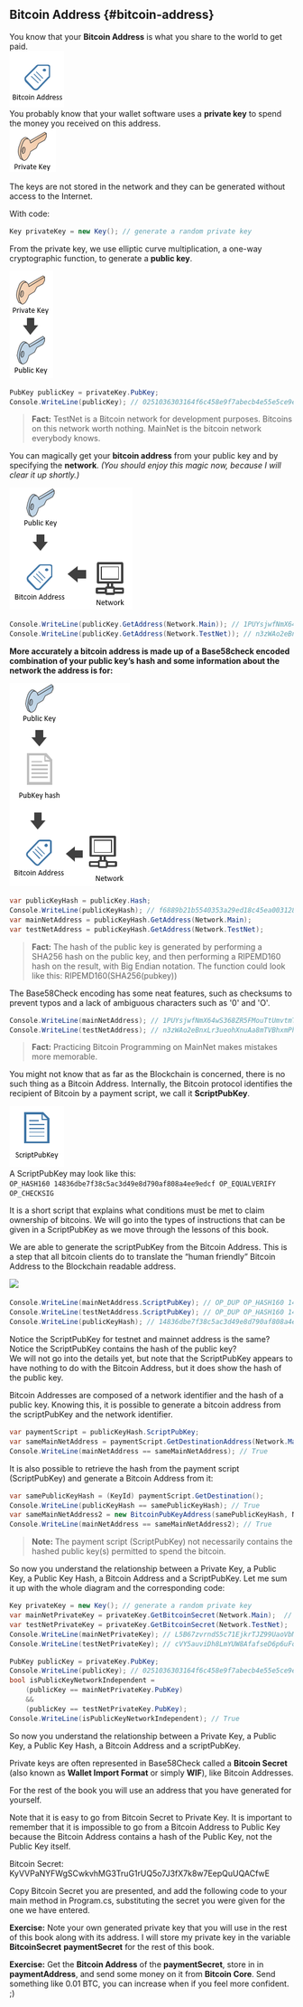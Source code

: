 ## Bitcoin Address {#bitcoin-address}

You know that your **Bitcoin Address** is what you share to the world to get paid.  
![](../assets/BitcoinAddress.png)  
You probably know that your wallet software uses a **private key** to spend the money you received on this address.  
![](../assets/PrivateKey.png)  

The keys are not stored in the network and they can be generated without access to the Internet.  

With code:  
```cs  
Key privateKey = new Key(); // generate a random private key
```  
From the private key, we use elliptic curve multiplication, a one-way cryptographic function, to generate a **public key**.  

![](../assets/PrivKeyPubKey.png)  
```cs 
PubKey publicKey = privateKey.PubKey;
Console.WriteLine(publicKey); // 0251036303164f6c458e9f7abecb4e55e5ce9ec2b2f1d06d633c9653a07976560c
```  

> **Fact:** TestNet is a Bitcoin network for development purposes. Bitcoins on this network worth nothing.  MainNet is the bitcoin network everybody knows.  

You can magically get your **bitcoin address** from your public key and by specifying the **network**. *(You should enjoy this magic now, because I will clear it up shortly.)*  

![](../assets/PubKeyToAddr.png)  

```cs 
Console.WriteLine(publicKey.GetAddress(Network.Main)); // 1PUYsjwfNmX64wS368ZR5FMouTtUmvtmTY
Console.WriteLine(publicKey.GetAddress(Network.TestNet)); // n3zWAo2eBnxLr3ueohXnuAa8mTVBhxmPhq
```  

**More accurately a bitcoin address is made up of a Base58check encoded combination of your public key’s hash and some information about the network the address is for:**  

![](../assets/PubKeyHashToBitcoinAddress.png)  

```cs 
var publicKeyHash = publicKey.Hash;
Console.WriteLine(publicKeyHash); // f6889b21b5540353a29ed18c45ea0031280c42cf
var mainNetAddress = publicKeyHash.GetAddress(Network.Main);
var testNetAddress = publicKeyHash.GetAddress(Network.TestNet);
```  

> **Fact:** The hash of the public key is generated by performing a SHA256 hash on the public key, and then performing a RIPEMD160 hash on the result, with Big Endian notation. The function could look like this: RIPEMD160(SHA256(pubkey))  

The Base58Check encoding has some neat features, such as checksums to prevent typos and a lack of ambiguous characters such as '0' and 'O'.  

```cs 
Console.WriteLine(mainNetAddress); // 1PUYsjwfNmX64wS368ZR5FMouTtUmvtmTY
Console.WriteLine(testNetAddress); // n3zWAo2eBnxLr3ueohXnuAa8mTVBhxmPhq
```  

> **Fact:** Practicing Bitcoin Programming on MainNet makes mistakes more memorable.  

You might not know that as far as the Blockchain is concerned, there is no such thing as a Bitcoin Address. Internally, the Bitcoin protocol identifies the recipient of Bitcoin by a payment script, we call it **ScriptPubKey**.  

![](../assets/ScriptPubKey.png)  
A ScriptPubKey may look like this:  
```OP_HASH160 14836dbe7f38c5ac3d49e8d790af808a4ee9edcf OP_EQUALVERIFY OP_CHECKSIG```  

It is a short script that explains what conditions must be met to claim ownership of bitcoins. We will go into the types of instructions that can be given in a ScriptPubKey as we move through the lessons of this book.  

We are able to generate the scriptPubKey from the Bitcoin Address. This is a step that all bitcoin clients do to translate the “human friendly” Bitcoin Address to the Blockchain readable address.

![](../assets/BitcoinAddressToScriptPubKey.png)  

```cs 
Console.WriteLine(mainNetAddress.ScriptPubKey); // OP_DUP OP_HASH160 14836dbe7f38c5ac3d49e8d790af808a4ee9edcf OP_EQUALVERIFY OP_CHECKSIG
Console.WriteLine(testNetAddress.ScriptPubKey); // OP_DUP OP_HASH160 14836dbe7f38c5ac3d49e8d790af808a4ee9edcf OP_EQUALVERIFY OP_CHECKSIG
Console.WriteLine(publicKeyHash); // 14836dbe7f38c5ac3d49e8d790af808a4ee9edcf
```  

Notice the ScriptPubKey for testnet and mainnet address is the same?  
Notice the ScriptPubKey contains the hash of the public key?  
We will not go into the details yet, but note that the ScriptPubKey appears to have nothing to do with the Bitcoin Address, but it does show the hash of the public key.  

Bitcoin Addresses are composed of a network identifier and the hash of a public key. Knowing this, it is possible to generate a bitcoin address from the scriptPubKey and the network identifier.

```cs
var paymentScript = publicKeyHash.ScriptPubKey;
var sameMainNetAddress = paymentScript.GetDestinationAddress(Network.Main);
Console.WriteLine(mainNetAddress == sameMainNetAddress); // True
```   

It is also possible to retrieve the hash from the payment script (ScriptPubKey) and generate a Bitcoin Address from it:  

```cs
var samePublicKeyHash = (KeyId) paymentScript.GetDestination();
Console.WriteLine(publicKeyHash == samePublicKeyHash); // True
var sameMainNetAddress2 = new BitcoinPubKeyAddress(samePublicKeyHash, Network.Main);
Console.WriteLine(mainNetAddress == sameMainNetAddress2); // True
```   

> **Note:** The payment script (ScriptPubKey) not necessarily contains the hashed public key(s) permitted to spend the bitcoin.  

So now you understand the relationship between a Private Key, a Public Key, a Public Key Hash, a Bitcoin Address and a ScriptPubKey. Let me sum it up with the whole diagram and the corresponding code:  








```cs  
Key privateKey = new Key(); // generate a random private key
var mainNetPrivateKey = privateKey.GetBitcoinSecret(Network.Main);  // get our private key for the mainnet
var testNetPrivateKey = privateKey.GetBitcoinSecret(Network.TestNet);  // get our private key for the testnet
Console.WriteLine(mainNetPrivateKey); // L5B67zvrndS5c71EjkrTJZ99UaoVbMUAK58GKdQUfYCpAa6jypvn
Console.WriteLine(testNetPrivateKey); // cVY5auviDh8LmYUW8AfafseD6p6uFoZrP7GjS3rzAerpRKE9Wmuz
```  
```cs 
PubKey publicKey = privateKey.PubKey;
Console.WriteLine(publicKey); // 0251036303164f6c458e9f7abecb4e55e5ce9ec2b2f1d06d633c9653a07976560c
bool isPublicKeyNetworkIndependent =
    (publicKey == mainNetPrivateKey.PubKey)
    &&
    (publicKey == testNetPrivateKey.PubKey);
Console.WriteLine(isPublicKeyNetworkIndependent); // True
```  
 






So now you understand the relationship between a Private Key, a Public Key, a Public Key Hash, a Bitcoin Address and a scriptPubKey.

Private keys are often represented in Base58Check called a **Bitcoin Secret** (also known as **Wallet Import Format** or simply **WIF**), like Bitcoin Addresses.

For the rest of the book you will use an address that you have generated for yourself.

Note that it is easy to go from Bitcoin Secret to Private Key. It is important to remember that it is impossible to go from a Bitcoin Address to Public Key because the Bitcoin Address contains a hash of the Public Key, not the Public Key itself.

Bitcoin Secret: KyVVPaNYFWgSCwkvhMG3TruG1rUQ5o7J3fX7k8w7EepQuUQACfwE

Copy Bitcoin Secret you are presented, and add the following code to your main method in Program.cs, substituting the secret you were given for the one we have entered.

**Exercise:** Note your own generated private key that you will use in the rest of this book along with its address. I will store my private key in the variable **BitcoinSecret** **paymentSecret** for the rest of this book.

**Exercise:** Get the **Bitcoin Address** of the **paymentSecret**, store in in **paymentAddress**, and send some money on it from **Bitcoin Core**. Send something like 0.01 BTC, you can increase when if you feel more confident. ;)